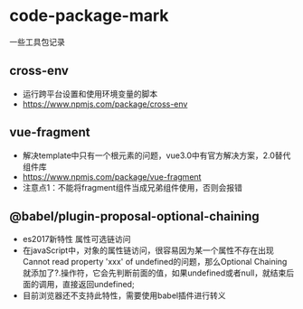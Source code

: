 # code-package-mark
一些工具包记录

## cross-env
* 运行跨平台设置和使用环境变量的脚本
* https://www.npmjs.com/package/cross-env

## vue-fragment
* 解决template中只有一个根元素的问题，vue3.0中有官方解决方案，2.0替代组件库
* https://www.npmjs.com/package/vue-fragment
* 注意点1：不能将fragment组件当成兄弟组件使用，否则会报错

## @babel/plugin-proposal-optional-chaining
* es2017新特性 属性可选链访问
* 在javaScript中，对象的属性链访问，很容易因为某一个属性不存在出现
Cannot read property 'xxx' of undefined的问题，那么Optional Chaining就添加了?.操作符，它会先判断前面的值，如果undefined或者null，就结束后面的调用，直接返回undefined;
* 目前浏览器还不支持此特性，需要使用babel插件进行转义
